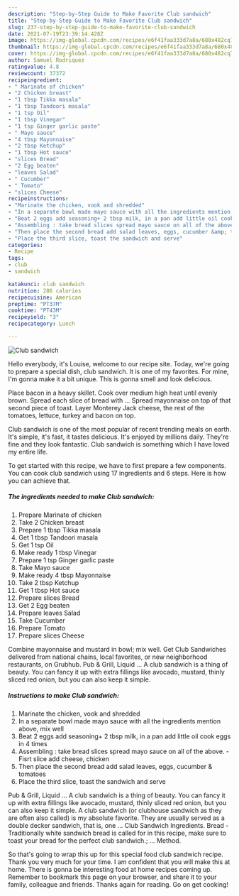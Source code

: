```yaml
---
description: "Step-by-Step Guide to Make Favorite Club sandwich"
title: "Step-by-Step Guide to Make Favorite Club sandwich"
slug: 237-step-by-step-guide-to-make-favorite-club-sandwich
date: 2021-07-19T23:39:14.428Z
image: https://img-global.cpcdn.com/recipes/e6f41faa333d7a8a/680x482cq70/club-sandwich-recipe-main-photo.jpg
thumbnail: https://img-global.cpcdn.com/recipes/e6f41faa333d7a8a/680x482cq70/club-sandwich-recipe-main-photo.jpg
cover: https://img-global.cpcdn.com/recipes/e6f41faa333d7a8a/680x482cq70/club-sandwich-recipe-main-photo.jpg
author: Samuel Rodriquez
ratingvalue: 4.8
reviewcount: 37372
recipeingredient:
- " Marinate of chicken"
- "2 Chicken breast"
- "1 tbsp Tikka masala"
- "1 tbsp Tandoori masala"
- "1 tsp Oil"
- "1 tbsp Vinegar"
- "1 tsp Ginger garlic paste"
- " Mayo sauce"
- "4 tbsp Mayonnaise"
- "2 tbsp Ketchup"
- "1 tbsp Hot sauce"
- "slices Bread"
- "2 Egg beaten"
- "leaves Salad"
- " Cucumber"
- " Tomato"
- "slices Cheese"
recipeinstructions:
- "Marinate the chicken, vook and shredded"
- "In a separate bowl made mayo sauce with all the ingredients mention above, mix well"
- "Beat 2 eggs add seasoning+ 2 tbsp milk, in a pan add little oil cook eggs in 4 times"
- "Assembling : take bread slices spread mayo sauce on all of the above. Fisrt slice add cheese, chicken"
- "Then place the second bread add salad leaves, eggs, cucumber &amp; tomatoes"
- "Place the third slice, toast the sandwich and serve"
categories:
- Recipe
tags:
- club
- sandwich

katakunci: club sandwich 
nutrition: 286 calories
recipecuisine: American
preptime: "PT37M"
cooktime: "PT43M"
recipeyield: "3"
recipecategory: Lunch

---
```



![Club sandwich](https://img-global.cpcdn.com/recipes/e6f41faa333d7a8a/680x482cq70/club-sandwich-recipe-main-photo.jpg)

Hello everybody, it's Louise, welcome to our recipe site. Today, we're going to prepare a special dish, club sandwich. It is one of my favorites. For mine, I'm gonna make it a bit unique. This is gonna smell and look delicious.

Place bacon in a heavy skillet. Cook over medium high heat until evenly brown. Spread each slice of bread with … Spread mayonnaise on top of that second piece of toast. Layer Monterey Jack cheese, the rest of the tomatoes, lettuce, turkey and bacon on top.

Club sandwich is one of the most popular of recent trending meals on earth. It's simple, it's fast, it tastes delicious. It's enjoyed by millions daily. They're fine and they look fantastic. Club sandwich is something which I have loved my entire life.


To get started with this recipe, we have to first prepare a few components. You can cook club sandwich using 17 ingredients and 6 steps. Here is how you can achieve that.

<!--inarticleads1-->

##### The ingredients needed to make Club sandwich:

1. Prepare  Marinate of chicken
1. Take 2 Chicken breast
1. Prepare 1 tbsp Tikka masala
1. Get 1 tbsp Tandoori masala
1. Get 1 tsp Oil
1. Make ready 1 tbsp Vinegar
1. Prepare 1 tsp Ginger garlic paste
1. Take  Mayo sauce
1. Make ready 4 tbsp Mayonnaise
1. Take 2 tbsp Ketchup
1. Get 1 tbsp Hot sauce
1. Prepare slices Bread
1. Get 2 Egg beaten
1. Prepare leaves Salad
1. Take  Cucumber
1. Prepare  Tomato
1. Prepare slices Cheese


Combine mayonnaise and mustard in bowl; mix well. Get Club Sandwiches delivered from national chains, local favorites, or new neighborhood restaurants, on Grubhub. Pub &amp; Grill, Liquid … A club sandwich is a thing of beauty. You can fancy it up with extra fillings like avocado, mustard, thinly sliced red onion, but you can also keep it simple. 

<!--inarticleads2-->

##### Instructions to make Club sandwich:

1. Marinate the chicken, vook and shredded
1. In a separate bowl made mayo sauce with all the ingredients mention above, mix well
1. Beat 2 eggs add seasoning+ 2 tbsp milk, in a pan add little oil cook eggs in 4 times
1. Assembling : take bread slices spread mayo sauce on all of the above. - Fisrt slice add cheese, chicken
1. Then place the second bread add salad leaves, eggs, cucumber &amp; tomatoes
1. Place the third slice, toast the sandwich and serve


Pub &amp; Grill, Liquid … A club sandwich is a thing of beauty. You can fancy it up with extra fillings like avocado, mustard, thinly sliced red onion, but you can also keep it simple. A club sandwich (or clubhouse sandwich as they are often also called) is my absolute favorite. They are usually served as a double decker sandwich, that is, one … Club Sandwich Ingredients. Bread - Traditionally white sandwich bread is called for in this recipe, make sure to toast your bread for the perfect club sandwich.; … Method. 

So that's going to wrap this up for this special food club sandwich recipe. Thank you very much for your time. I am confident that you will make this at home. There is gonna be interesting food at home recipes coming up. Remember to bookmark this page on your browser, and share it to your family, colleague and friends. Thanks again for reading. Go on get cooking!
